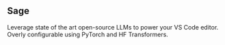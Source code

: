 ## Sage

Leverage state of the art open-source LLMs to power your VS Code editor. Overly configurable using PyTorch and HF Transformers.
